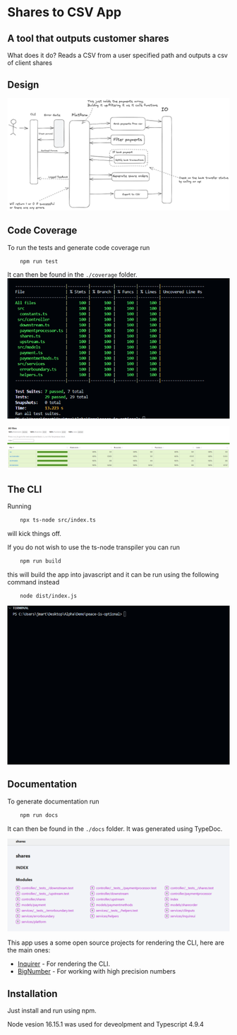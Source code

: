 # Shares to CSV App
## A tool that outputs customer shares

What does it do? Reads a CSV from a user specified path and outputs a csv of client shares 

## Design
![sequence diagram](./supporting%20documentation/sequencediagram.png)

## Code Coverage
To run the tests and generate code coverage run
```bash
    npm run test
```
It can then be found in the ```./coverage``` folder. 
![Jest Coverage](./supporting%20documentation/coverage.png)

![LCOV](./supporting%20documentation/lcov.png)

## The CLI

Running 
```bash
    npx ts-node src/index.ts
```

will kick things off.

If you do not wish to use the ts-node transpiler you can run

```bash
    npm run build
```
this will build the app into javascript and it can be run using the following command instead

```bash
    node dist/index.js
```

![The CLI](./supporting%20documentation/cli.gif)

## Documentation

To generate documentation run
```bash
    npm run docs
```
It can then be found in the ```./docs``` folder. It was generated using TypeDoc.

![TypeDoc](./supporting%20documentation/docs.png)

This app uses a some open source projects for rendering the CLI, here are the main ones:

- [Inquirer](https://github.com/SBoudrias/Inquirer.js#readme) - For rendering the CLI.
- [BigNumber](https://github.com/MikeMcl/bignumber.js) - For working with high precision numbers

## Installation
 Just install and run using npm.
 
 Node vesion 16.15.1 was used for deveolpment and Typescript 4.9.4